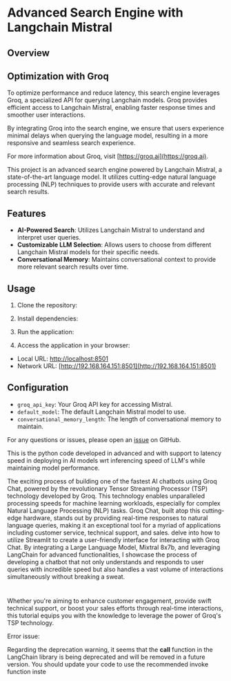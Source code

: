 # Advanced Search Engine with Langchain Mistral

## Overview
## Optimization with Groq

To optimize performance and reduce latency, this search engine leverages Groq, a specialized API for querying Langchain models. Groq provides efficient access to Langchain Mistral, enabling faster response times and smoother user interactions.

By integrating Groq into the search engine, we ensure that users experience minimal delays when querying the language model, resulting in a more responsive and seamless search experience.

For more information about Groq, visit [https://groq.ai](https://groq.ai).

This project is an advanced search engine powered by Langchain Mistral, a state-of-the-art language model. It utilizes cutting-edge natural language processing (NLP) techniques to provide users with accurate and relevant search results.

## Features

- **AI-Powered Search**: Utilizes Langchain Mistral to understand and interpret user queries.
- **Customizable LLM Selection**: Allows users to choose from different Langchain Mistral models for their specific needs.
- **Conversational Memory**: Maintains conversational context to provide more relevant search results over time.

## Usage

1. Clone the repository:



2. Install dependencies:


3. Run the application:

4. Access the application in your browser:

- Local URL: [http://localhost:8501](http://localhost:8501)
- Network URL: [http://192.168.164.151:8501](http://192.168.164.151:8501)

## Configuration



- `groq_api_key`: Your Groq API key for accessing Mistral.
- `default_model`: The default Langchain Mistral model to use.
- `conversational_memory_length`: The length of conversational memory to maintain.

For any questions or issues, please open an [issue](https://github.com/your_username/your_repo/issues) on GitHub.




This is the python code developed in advanced and with support to latency speed in deploying in AI models wrt inferencing speed of LLM's while maintaining model performance.

 The exciting process of building one of the fastest AI chatbots using Groq Chat, powered by the revolutionary Tensor Streaming Processor (TSP) technology developed by Groq. This technology enables unparalleled processing speeds for machine learning workloads, especially for complex Natural Language Processing (NLP) tasks. Groq Chat, built atop this cutting-edge hardware, stands out by providing real-time responses to natural language queries, making it an exceptional tool for a myriad of applications including customer service, technical support, and sales.
 delve into how to utilize Streamlit to create a user-friendly interface for interacting with Groq Chat. By integrating a Large Language Model, Mixtral 8x7b, and leveraging LangChain for advanced functionalities, I showcase the process of developing a chatbot that not only understands and responds to user queries with incredible speed but also handles a vast volume of interactions simultaneously without breaking a sweat.
 #

Whether you're aiming to enhance customer engagement, provide swift technical support, or boost your sales efforts through real-time interactions, this tutorial equips you with the knowledge to leverage the power of Groq's TSP technology. 


Error issue:

Regarding the deprecation warning, it seems that the __call__ function in the LangChain library is being deprecated and will be removed in a future version. You should update your code to use the recommended invoke function inste